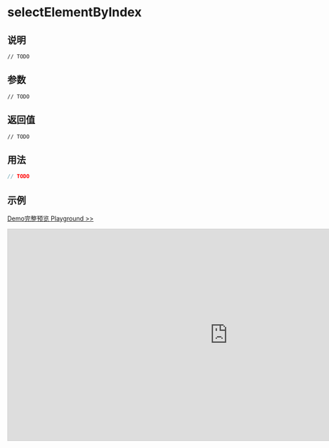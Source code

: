 # selectElementByIndex

## 说明

`// TODO`

## 参数

`// TODO`

## 返回值

`// TODO`

## 用法

```js
// TODO
```

## 示例

[Demo完整预览 Playground >>](https://idrawjs.github.io/playground/?demo=api-selectElement)

<iframe 
  src="https://idrawjs.github.io/playground/?demo=api-selectElement&header=false&sider=false&default-editor-split=37" 
  width="1000" height="480" frameborder="no" border="0"
  style="border: 1px solid #cecece; margin: 0px auto;"
></iframe>
